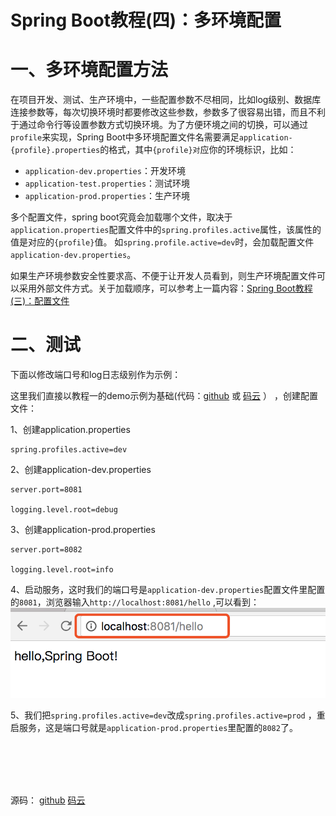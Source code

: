# Spring Boot教程(四)：多环境配置


# 一、多环境配置方法

在项目开发、测试、生产环境中，一些配置参数不尽相同，比如log级别、数据库连接参数等，每次切换环境时都要修改这些参数，参数多了很容易出错，而且不利于通过命令行等设置参数方式切换环境。为了方便环境之间的切换，可以通过`profile`来实现，Spring Boot中多环境配置文件名需要满足`application-{profile}.properties`的格式，其中`{profile}对`应你的环境标识，比如：

- `application-dev.properties`：开发环境 
- `application-test.properties`：测试环境
- `application-prod.properties`：生产环境

多个配置文件，spring boot究竟会加载哪个文件，取决于`application.properties`配置文件中的`spring.profiles.active`属性，该属性的值是对应的`{profile}`值。 如`spring.profile.active=dev`时，会加载配置文件`application-dev.properties`。


如果生产环境参数安全性要求高、不便于让开发人员看到，则生产环境配置文件可以采用外部文件方式。关于加载顺序，可以参考上一篇内容：[Spring Boot教程(三)：配置文件](springboot_003.md)


# 二、测试

下面以修改端口号和log日志级别作为示例：

这里我们直接以教程一的demo示例为基础(代码：[github](https://github.com/itinypocket/spring-boot-study/tree/master/spring-boot-demo) 或
[码云](https://gitee.com/itinypocket/spring-boot-study/tree/master/spring-boot-demo) ）
，创建配置文件：

1、创建application.properties

```
spring.profiles.active=dev
```

2、创建application-dev.properties

```
server.port=8081

logging.level.root=debug

```

3、创建application-prod.properties

```
server.port=8082

logging.level.root=info
```

4、启动服务，这时我们的端口号是`application-dev.properties`配置文件里配置的`8081`，浏览器输入`http://localhost:8081/hello` ,可以看到：
![](images/05_01.png)

5、我们把`spring.profiles.active=dev`改成`spring.profiles.active=prod` ，重启服务，这是端口号就是`application-prod.properties`里配置的`8082`了。








<br><br><br><br>

源码： 
[github](https://github.com/itinypocket/spring-boot-study/tree/master/spring-boot-env) 
[码云](https://gitee.com/itinypocket/spring-boot-study/tree/master/spring-boot-env)










